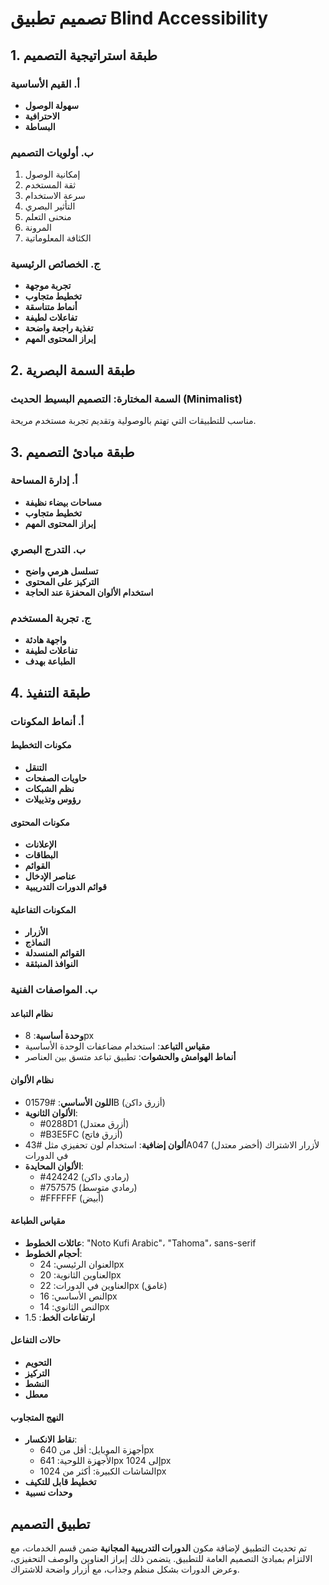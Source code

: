 # تصميم تطبيق Blind Accessibility

## 1. طبقة استراتيجية التصميم

### أ. القيم الأساسية

- **سهولة الوصول**
- **الاحترافية**
- **البساطة**

### ب. أولويات التصميم

1. إمكانية الوصول
2. ثقة المستخدم
3. سرعة الاستخدام
4. التأثير البصري
5. منحنى التعلم
6. المرونة
7. الكثافة المعلوماتية

### ج. الخصائص الرئيسية

- **تجربة موجهة**
- **تخطيط متجاوب**
- **أنماط متناسقة**
- **تفاعلات لطيفة**
- **تغذية راجعة واضحة**
- **إبراز المحتوى المهم**

## 2. طبقة السمة البصرية

### السمة المختارة: **التصميم البسيط الحديث (Minimalist)**

مناسب للتطبيقات التي تهتم بالوصولية وتقديم تجربة مستخدم مريحة.

## 3. طبقة مبادئ التصميم

### أ. إدارة المساحة

- **مساحات بيضاء نظيفة**
- **تخطيط متجاوب**
- **إبراز المحتوى المهم**

### ب. التدرج البصري

- **تسلسل هرمي واضح**
- **التركيز على المحتوى**
- **استخدام الألوان المحفزة عند الحاجة**

### ج. تجربة المستخدم

- **واجهة هادئة**
- **تفاعلات لطيفة**
- **الطباعة بهدف**

## 4. طبقة التنفيذ

### أ. أنماط المكونات

#### مكونات التخطيط

- **التنقل**
- **حاويات الصفحات**
- **نظم الشبكات**
- **رؤوس وتذييلات**

#### مكونات المحتوى

- **الإعلانات**
- **البطاقات**
- **القوائم**
- **عناصر الإدخال**
- **قوائم الدورات التدريبية**

#### المكونات التفاعلية

- **الأزرار**
- **النماذج**
- **القوائم المنسدلة**
- **النوافذ المنبثقة**

### ب. المواصفات الفنية

#### نظام التباعد

- **وحدة أساسية**: 8px
- **مقياس التباعد**: استخدام مضاعفات الوحدة الأساسية
- **أنماط الهوامش والحشوات**: تطبيق تباعد متسق بين العناصر

#### نظام الألوان

- **اللون الأساسي**: #01579B (أزرق داكن)
- **الألوان الثانوية**:
  - #0288D1 (أزرق معتدل)
  - #B3E5FC (أزرق فاتح)
- **ألوان إضافية**: استخدام لون تحفيزي مثل #43A047 (أخضر معتدل) لأزرار الاشتراك في الدورات
- **الألوان المحايدة**:
  - #424242 (رمادي داكن)
  - #757575 (رمادي متوسط)
  - #FFFFFF (أبيض)

#### مقياس الطباعة

- **عائلات الخطوط**: "Noto Kufi Arabic"، "Tahoma"، sans-serif
- **أحجام الخطوط**:
  - العنوان الرئيسي: 24px
  - العناوين الثانوية: 20px
  - العناوين في الدورات: 22px (غامق)
  - النص الأساسي: 16px
  - النص الثانوي: 14px
- **ارتفاعات الخط**: 1.5

#### حالات التفاعل

- **التحويم**
- **التركيز**
- **النشط**
- **معطل**

#### النهج المتجاوب

- **نقاط الانكسار**:
  - أجهزة الموبايل: أقل من 640px
  - الأجهزة اللوحية: 641px إلى 1024px
  - الشاشات الكبيرة: أكثر من 1024px
- **تخطيط قابل للتكيف**
- **وحدات نسبية**

## تطبيق التصميم

تم تحديث التطبيق لإضافة مكون **الدورات التدريبية المجانية** ضمن قسم الخدمات، مع الالتزام بمبادئ التصميم العامة للتطبيق. يتضمن ذلك إبراز العناوين والوصف التحفيزي، وعرض الدورات بشكل منظم وجذاب، مع أزرار واضحة للاشتراك.
